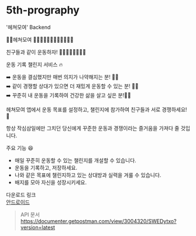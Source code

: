 # 5th-prography
'헤쳐모여' Backend

🏃‍♀️헤쳐모여 🏃‍♀️🏃‍♀️🏃‍♀️🏃‍♀️🏃‍♀️🏃‍♀️

친구들과 같이 운동하자! 🏃‍♀️🏃‍♀️🏃‍♀️🏃‍♀️

운동 기록 챌린지 서비스 🔥

➡️ 운동을 결심했지만 매번 의지가 나약해지는 분! 🏃‍♀️      
➡️ 같이 경쟁할 상대가 있으면 더 재밌게 운동할 수 있는 분! 🏃‍♀️     
➡️ 꾸준히 내 운동을 기록하여 건강한 삶을 살고 싶은 분!🏃‍♀️      

헤쳐모여 앱에서 운동 목표를 설정하고, 챌린지에 참가하여 친구들과 서로 경쟁하세요! 🤛

항상 작심삼일에만 그치던 당신에게 꾸준한 운동과 경쟁이라는 즐거움을 가져다 줄 것입니다.

주요 기능 😆

- 매일 꾸준히 운동할 수 있는 챌린지를 개설할 수 있습니다.
- 운동을 기록하고, 저장하세요.
- 나와 같은 목표에 챌린지하고 있는 상대방과 실력을 겨룰 수 있습니다.
- 배지를 모아 자신을 성장시키세요.

다운로드 링크     
[안드로이드](https://play.google.com/store/apps/details?id=com.prography.prography_pizza)

> API 문서
https://documenter.getpostman.com/view/3004320/SWEDytxo?version=latest
